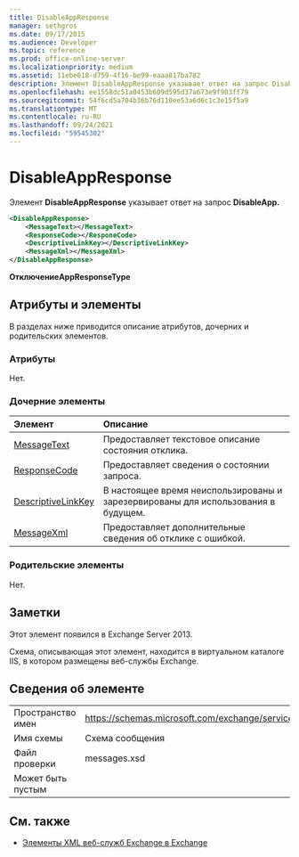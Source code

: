 ```yaml
---
title: DisableAppResponse
manager: sethgros
ms.date: 09/17/2015
ms.audience: Developer
ms.topic: reference
ms.prod: office-online-server
ms.localizationpriority: medium
ms.assetid: 11ebe618-d759-4f16-be99-eaaa817ba782
description: Элемент DisableAppResponse указывает ответ на запрос DisableApp.
ms.openlocfilehash: ee1558dc51a0453b609d595d37a673e9f903ff79
ms.sourcegitcommit: 54f6cd5a704b36b76d110ee53a6d6c1c3e15f5a9
ms.translationtype: MT
ms.contentlocale: ru-RU
ms.lasthandoff: 09/24/2021
ms.locfileid: "59545302"
---
```

# <a name="disableappresponse"></a>DisableAppResponse

Элемент **DisableAppResponse** указывает ответ на запрос **DisableApp.** 
  
```XML
<DisableAppResponse>
    <MessageText></MessageText>
    <ResponseCode></ResponeCode>
    <DescriptiveLinkKey></DescriptiveLinkKey>
    <MessageXml></MessageXml>
</DisableAppResponse>
```

 **ОтключениеAppResponseType**
## <a name="attributes-and-elements"></a>Атрибуты и элементы

В разделах ниже приводится описание атрибутов, дочерних и родительских элементов.
  
### <a name="attributes"></a>Атрибуты

Нет.
  
### <a name="child-elements"></a>Дочерние элементы

|**Элемент**|**Описание**|
|:-----|:-----|
|[MessageText](messagetext.md) <br/> |Предоставляет текстовое описание состояния отклика.  <br/> |
|[ResponseCode](responsecode.md) <br/> |Предоставляет сведения о состоянии запроса.  <br/> |
|[DescriptiveLinkKey](descriptivelinkkey.md) <br/> |В настоящее время неиспользированы и зарезервированы для использования в будущем.  <br/> |
|[MessageXml](messagexml.md) <br/> |Предоставляет дополнительные сведения об отклике с ошибкой.  <br/> |
   
### <a name="parent-elements"></a>Родительские элементы

Нет.
  
## <a name="remarks"></a>Заметки

Этот элемент появился в Exchange Server 2013.
  
Схема, описывающая этот элемент, находится в виртуальном каталоге IIS, в котором размещены веб-службы Exchange.
  
## <a name="element-information"></a>Сведения об элементе

|||
|:-----|:-----|
|Пространство имен  <br/> |https://schemas.microsoft.com/exchange/services/2006/messages  <br/> |
|Имя схемы  <br/> |Схема сообщения  <br/> |
|Файл проверки  <br/> |messages.xsd  <br/> |
|Может быть пустым  <br/> ||
   
## <a name="see-also"></a>См. также

- [Элементы XML веб-служб Exchange в Exchange](ews-xml-elements-in-exchange.md)

